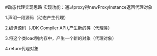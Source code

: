 #动态代理实现思路
实现功能：通过proxy得newProxyInstance返回代理对象

1.声明一段源码（动态产生代理）

2.编译源码（JDK Compiler API),产生新的类（代理类）

3.将这个类load到内存中，产生一个新的对象（代理对象）

4.return代理对象
